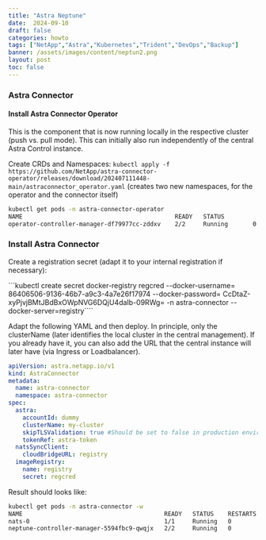 ```yaml
---
title: "Astra Neptune"
date:  2024-09-10
draft: false
categories: howto
tags: ["NetApp","Astra","Kubernetes","Trident","DevOps","Backup"]
banner: /assets/images/content/neptun2.png
layout: post
toc: false
---
```




### Astra Connector
#### Install Astra Connector Operator
This is the component that is now running locally in the respective cluster (push vs. pull mode). This can initially also run independently of the central Astra Control instance.

 
Create CRDs and Namespaces: ```kubectl apply -f https://github.com/NetApp/astra-connector-operator/releases/download/202407111448-main/astraconnector_operator.yaml```
(creates two new namespaces, for the operator and the connector itself)

```bash
kubectl get pods -n astra-connector-operator
NAME                                           READY   STATUS              RESTARTS   AGE
operator-controller-manager-df79977cc-zddxv    2/2     Running       0          27s
```
 

### Install Astra Connector
Create a registration secret (adapt it to your internal registration if necessary):

```kubectl create secret docker-registry regcred --docker-username= 86406506-9136-46b7-a9c3-4a7e26f17974 --docker-password= CcDtaZ-xyPjvjBMtJBdBxOWpNVG6DQjU4daIb-09RWg=  -n astra-connector --docker-server=registry````

 
Adapt the following YAML and then deploy. In principle, only the clusterName (later identifies the local cluster in the central management). If you already have it, you can also add the URL that the central instance will later have (via Ingress or Loadbalancer). 
 
```yaml
apiVersion: astra.netapp.io/v1
kind: AstraConnector
metadata:
  name: astra-connector
  namespace: astra-connector
spec:
  astra:
    accountId: dummy
    clusterName: my-cluster
    skipTLSValidation: true #Should be set to false in production environments
    tokenRef: astra-token
  natsSyncClient:
    cloudBridgeURL: registry
  imageRegistry:
    name: registry
    secret: regcred
```

Result should looks like:
```bash
kubectl get pods -n astra-connector -w
NAME                                        READY   STATUS    RESTARTS   AGE
nats-0                                      1/1     Running   0          71s
neptune-controller-manager-5594fbc9-qwqjx   2/2     Running   0          104s
```
